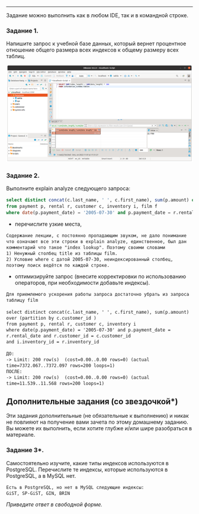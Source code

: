 ---

Задание можно выполнить как в любом IDE, так и в командной строке.

### Задание 1.

Напишите запрос к учебной базе данных, который вернет процентное отношение общего размера всех индексов к общему размеру всех таблиц.

![Скриншот](./Pictures/12.5.1.png)

### Задание 2.

Выполните explain analyze следующего запроса:
```sql
select distinct concat(c.last_name, ' ', c.first_name), sum(p.amount) over (partition by c.customer_id, f.title)
from payment p, rental r, customer c, inventory i, film f
where date(p.payment_date) = '2005-07-30' and p.payment_date = r.rental_date and r.customer_id = c.customer_id and i.inventory_id = r.inventory_id
```
- перечислите узкие места,
```
Содержание лекции, с постоянно пропадающим звуком, не дало понимание что означают все эти строки в explain analyze, единственное, был дан комментарий что такое "index lookup". Поэтому своими словами
1) Ненужный столбец title из таблицы film.
2) Условие where с датой 2005-07-30, неиндексированный столбец, поэтому поиск ведётся по каждой строке.
```
- оптимизируйте запрос (внесите корректировки по использованию операторов, при необходимости добавьте индексы).
```
Для приемлемого ускорения работы запроса достаточно убрать из запроса таблицу film

select distinct concat(c.last_name, ' ', c.first_name), sum(p.amount) over (partition by c.customer_id )
from payment p, rental r, customer c, inventory i
where date(p.payment_date) = '2005-07-30' and p.payment_date = r.rental_date and r.customer_id = c.customer_id 
and i.inventory_id = r.inventory_id

ДО:
-> Limit: 200 row(s)  (cost=0.00..0.00 rows=0) (actual time=7372.067..7372.097 rows=200 loops=1)
ПОСЛЕ:
-> Limit: 200 row(s)  (cost=0.00..0.00 rows=0) (actual time=11.539..11.568 rows=200 loops=1)
```

## Дополнительные задания (со звездочкой*)
Эти задания дополнительные (не обязательные к выполнению) и никак не повлияют на получение вами зачета по этому домашнему заданию. Вы можете их выполнить, если хотите глубже и/или шире разобраться в материале.

### Задание 3*.

Самостоятельно изучите, какие типы индексов используются в PostgreSQL. Перечислите те индексы, которые используются в PostgreSQL, а в MySQL нет.

```
Есть в PostgreSQL, но нет в MySQL следующие индексы:
GiST, SP-GiST, GIN, BRIN
```
*Приведите ответ в свободной форме.*

